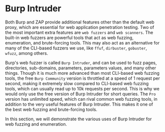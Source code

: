 # Burp Intruder

Both Burp and ZAP provide additional features other than the default web proxy, which are essential for web application penetration testing. Two of the most important extra features are `web fuzzers` and `web scanners`. The built-in web fuzzers are powerful tools that act as web fuzzing, enumeration, and brute-forcing tools. This may also act as an alternative for many of the CLI-based fuzzers we use, like `ffuf`, `dirbuster`, `gobuster`, `wfuzz`, among others.

Burp's web fuzzer is called `Burp Intruder`, and can be used to fuzz pages, directories, sub-domains, parameters, parameters values, and many other things. Though it is much more advanced than most CLI-based web fuzzing tools, the free `Burp Community` version is throttled at a speed of 1 request per second, making it extremely slow compared to CLI-based web fuzzing tools, which can usually read up to 10k requests per second. This is why we would only use the free version of Burp Intruder for short queries. The `Pro` version has unlimited speed, which can rival common web fuzzing tools, in addition to the very useful features of Burp Intruder. This makes it one of the best web fuzzing and brute-forcing tools.

In this section, we will demonstrate the various uses of Burp Intruder for web fuzzing and enumeration.

